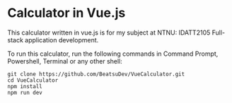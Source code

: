 # Calculator in Vue.js
This calculator written in vue.js is for my subject at NTNU: IDATT2105 Full-stack application development.

To run this calculator, run the following commands in Command Prompt, Powershell, Terminal or any other shell:

    git clone https://github.com/BeatsuDev/VueCalculator.git
    cd VueCalculator
    npm install
    npm run dev